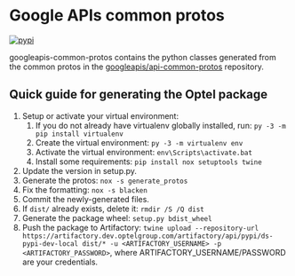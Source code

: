 
# Google APIs common protos

[![pypi](https://img.shields.io/pypi/v/googleapis-common-protos.svg)](https://pypi.org/project/googleapis-common-protos/)


googleapis-common-protos contains the python classes generated from the common
protos in the [googleapis/api-common-protos](https://github.com/googleapis/api-common-protos) repository.

## Quick guide for generating the Optel package

1. Setup or activate your virtual environment:
   1. If you do not already have virtualenv globally installed, run: `py -3 -m pip install virtualenv`
   2. Create the virtual environment: `py -3 -m virtualenv env`
   3. Activate the virtual environment: `env\Scripts\activate.bat`
   4. Install some requirements: `pip install nox setuptools twine`
2. Update the version in setup.py.
3. Generate the protos: `nox -s generate_protos`
4. Fix the formatting: `nox -s blacken`
5. Commit the newly-generated files.
6. If `dist/` already exists, delete it: `rmdir /S /Q dist`
7. Generate the package wheel: `setup.py bdist_wheel`
8. Push the package to Artifactory: `twine upload --repository-url https://artifactory.dev.optelgroup.com/artifactory/api/pypi/ds-pypi-dev-local dist/* -u <ARTIFACTORY_USERNAME> -p <ARTIFACTORY_PASSWORD>`, where ARTIFACTORY_USERNAME/PASSWORD are your credentials.